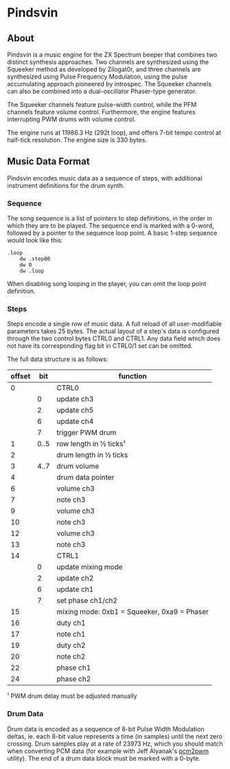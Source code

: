 # Pindsvin

## About

Pindsvin is a music engine for the ZX Spectrum beeper that combines two distinct synthesis approaches. Two channels are synthesized using the Squeeker method as developed by Zilogat0r, and three channels are synthesized using Pulse Frequency Modulation, using the pulse accumulating approach pioneered by introspec. The Squeeker channels can also be combined into a dual-oscillator Phaser-type generator.

The Squeeker channels feature pulse-width control, while the PFM channels feature volume control. Furthermore, the engine features interrupting PWM drums with volume control.

The engine runs at 11986.3 Hz (292t loop), and offers 7-bit tempo control at half-tick resolution. The engine size is 330 bytes.



## Music Data Format

Pindsvin encodes music data as a sequence of steps, with additional instrument definitions for the drum synth.

### Sequence

The song sequence is a list of pointers to step definitions, in the order in which they are to be played. The sequence end is marked with a 0-word, followed by a pointer to the sequence loop point. A basic 1-step sequence would look like this:

	.loop
        dw .step00
		dw 0
		dw .loop

When disabling song looping in the player, you can omit the loop point definition.

### Steps

Steps encode a single row of music data. A full reload of all user-modifiable parameters takes 25 bytes. The actual layout of a step's data is configured through the two control bytes CTRL0 and CTRL1. Any data field which does not have its corresponding flag bit in CTRL0/1 set can be omitted.

The full data structure is as follows:

| offset | bit  | function                                    |
|--------|------|---------------------------------------------|
| 0      |      | CTRL0                                       |
|        | 0    | update ch3                                  |
|        | 2    | update ch5                                  |
|        | 6    | update ch4                                  |
|        | 7    | trigger PWM drum                            |
| 1      | 0..5 | row length in ½ ticks¹                      |
| 2      |      | drum length in ½ ticks                      |
| 3      | 4..7 | drum volume                                 |
| 4      |      | drum data pointer                           |
| 6      |      | volume ch3                                  |
| 7      |      | note ch3                                    |
| 9      |      | volume ch3                                  |
| 10     |      | note ch3                                    |
| 12     |      | volume ch3                                  |
| 13     |      | note ch3                                    |
| 14     |      | CTRL1                                       |
|        | 0    | update mixing mode                          |
|        | 2    | update ch2                                  |
|        | 6    | update ch1                                  |
|        | 7    | set phase ch1/ch2                           |
| 15     |      | mixing mode: 0xb1 = Squeeker, 0xa9 = Phaser |
| 16     |      | duty ch1                                    |
| 17     |      | note ch1                                    |
| 19     |      | duty ch2                                    |
| 20     |      | note ch2                                    |
| 22     |      | phase ch1                                   |
| 24     |      | phase ch2                                   |

¹ PWM drum delay must be adjusted manually


### Drum Data

Drum data is encoded as a sequence of 8-bit Pulse Width Modulation deltas, ie. each 8-bit value represents a time (in samples) until the next zero crossing. Drum samples play at a rate of 23973 Hz, which you should match when converting PCM data (for example with Jeff Alyanak's [pcm2pwm](https://github.com/JeffAlyanak/pcm2pwm) utility). The end of a drum data block must be marked with a 0-byte.
